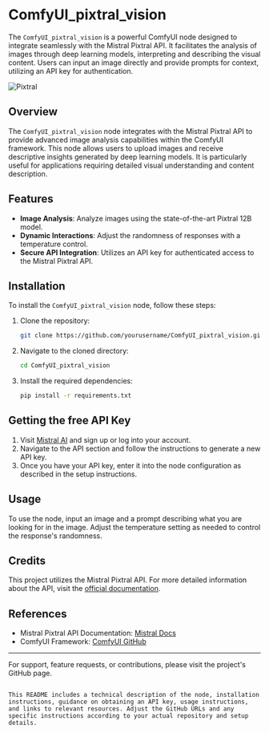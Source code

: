 # ComfyUI_pixtral_vision
The `ComfyUI_pixtral_vision` is a powerful ComfyUI node designed to integrate seamlessly with the Mistral Pixtral API. It facilitates the analysis of images through deep learning models, interpreting and describing the visual content. Users can input an image directly and provide prompts for context, utilizing an API key for authentication. 

![Pixtral](https://github.com/user-attachments/assets/74a4a8cb-5fb6-454e-94f2-095edd14e98f)

## Overview
The `ComfyUI_pixtral_vision` node integrates with the Mistral Pixtral API to provide advanced image analysis capabilities within the ComfyUI framework. This node allows users to upload images and receive descriptive insights generated by deep learning models. It is particularly useful for applications requiring detailed visual understanding and content description.

## Features
- **Image Analysis**: Analyze images using the state-of-the-art Pixtral 12B model.
- **Dynamic Interactions**: Adjust the randomness of responses with a temperature control.
- **Secure API Integration**: Utilizes an API key for authenticated access to the Mistral Pixtral API.

## Installation
To install the `ComfyUI_pixtral_vision` node, follow these steps:

1. Clone the repository:
   ```bash
   git clone https://github.com/yourusername/ComfyUI_pixtral_vision.git
   ```
2. Navigate to the cloned directory:
   ```bash
   cd ComfyUI_pixtral_vision
   ```
3. Install the required dependencies:
   ```bash
   pip install -r requirements.txt
   ```

## Getting the free API Key
1. Visit [Mistral AI](https://mistral.ai/) and sign up or log into your account.
2. Navigate to the API section and follow the instructions to generate a new API key.
3. Once you have your API key, enter it into the node configuration as described in the setup instructions.

## Usage
To use the node, input an image and a prompt describing what you are looking for in the image. Adjust the temperature setting as needed to control the response's randomness.

## Credits
This project utilizes the Mistral Pixtral API. For more detailed information about the API, visit the [official documentation](https://docs.mistral.ai/).

## References
- Mistral Pixtral API Documentation: [Mistral Docs](https://docs.mistral.ai/)
- ComfyUI Framework: [ComfyUI GitHub](https://github.com/Comfy-Org/ComfyUI)

---

For support, feature requests, or contributions, please visit the project's GitHub page.
```

This README includes a technical description of the node, installation instructions, guidance on obtaining an API key, usage instructions, and links to relevant resources. Adjust the GitHub URLs and any specific instructions according to your actual repository and setup details.
